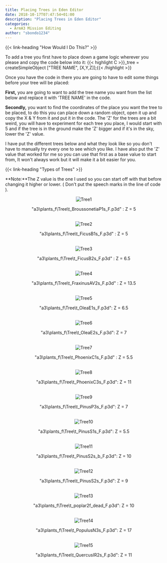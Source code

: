 ```yaml
---
title: Placing Trees in Eden Editor
date: 2018-10-17T07:47:54+01:00
description: "Placing Trees in Eden Editor"
categories:
  - ArmA3 Mission Editing
author: "sbondo1234"
---
```


{{< link-heading "How Would I Do This?" >}}

To add a tree you first have to place down a game logic wherever you please and copy the code below into it:
{{< highlight C >}}_tree = createSimpleObject ["TREE NAME", [X,Y,Z]];{{< /highlight >}}

Once you have the code in there you are going to have to edit some things before your tree will be placed:

**First,** you are going to want to add the tree name you want from the list below and replace it with 'TREE NAME' in the code.

**Secondly,** you want to find the coordinates of the place you want the tree to be placed, to do this you can place down a random object, open it up and copy the X & Y from it and put it in the code. The 'Z' for the trees are a bit weird, you will have to experiment for each tree you place, I would start with 5 and if the tree is in the ground make the 'Z' bigger and if it's in the sky, lower the 'Z' value.

I have put the different trees below and what they look like so you don't have to manually try every one to see which you like. I have also put the 'Z' value that worked for me so you can use that first as a base value to start from, It won't always work but it will make it a bit easier for you.

{{< link-heading "Types of Trees" >}}

**Note:**The Z value is the one I used so you can start off with that before changing it higher or lower. ( Don't put the speech marks in the line of code ).

<center>

<div class="Image Banner">
  <img src="https://ul.sbond.co/i/log/arma3/trees/tree1.jpg" alt="Tree1"/>
  <p class="BannerText">"a3\plants_f\Tree\t_BroussonetiaP1s_F.p3d" : Z = 5</p>
</div>

<br>

<div class="Image Banner">
  <img src="https://ul.sbond.co/i/log/arma3/trees/tree2.jpg" alt="Tree2"/>
  <p class="BannerText">"a3\plants_f\Tree\t_FicusB1s_F.p3d" : Z = 5</p>
</div>

<br>

<div class="Image Banner">
  <img src="https://ul.sbond.co/i/log/arma3/trees/tree3.jpg" alt="Tree3" />
  <p class="BannerText">"a3\plants_f\Tree\t_FicusB2s_F.p3d" : Z = 6.5</p>
</div>

<br>

<div class="Image Banner">
  <img src="https://ul.sbond.co/i/log/arma3/trees/tree4.jpg" alt="Tree4" />
  <p class="BannerText">"a3\plants_f\Tree\t_FraxinusAV2s_F.p3d" : Z = 13.5</p>
</div>

<br>

<div class="Image Banner">
  <img src="https://ul.sbond.co/i/log/arma3/trees/tree5.jpg" alt="Tree5" />
  <p class="BannerText">"a3\plants_f\Tree\t_OleaE1s_F.p3d": Z = 6.5</p>
</div>

<br>

<div class="Image Banner">
  <img src="https://ul.sbond.co/i/log/arma3/trees/tree6.jpg" alt="Tree6" />
  <p class="BannerText">"a3\plants_f\Tree\t_OleaE2s_F.p3d": Z = 7</p>
</div>

<br>

<div class="Image Banner">
  <img src="https://ul.sbond.co/i/log/arma3/trees/tree7.jpg" alt="Tree7" />
  <p class="BannerText">"a3\plants_f\Tree\t_PhoenixC1s_F.p3d" : Z = 5.5</p>
</div>

<br>

<div class="Image Banner">
  <img src="https://ul.sbond.co/i/log/arma3/trees/tree8.jpg" alt="Tree8" />
  <p class="BannerText">"a3\plants_f\Tree\t_PhoenixC3s_F.p3d": Z = 11</p>
</div>

<br>

<div class="Image Banner">
  <img src="https://ul.sbond.co/i/log/arma3/trees/tree9.jpg" alt="Tree9" />
  <p class="BannerText">"a3\plants_f\Tree\t_PinusP3s_F.p3d": Z = 7</p>
</div>

<br>

<div class="Image Banner">
  <img src="https://ul.sbond.co/i/log/arma3/trees/tree10.jpg" alt="Tree10" />
  <p class="BannerText">"a3\plants_f\Tree\t_PinusS1s_F.p3d": Z = 5.5</p>
</div>

<br>

<div class="Image Banner">
  <img src="https://ul.sbond.co/i/log/arma3/trees/tree11.jpg" alt="Tree11" />
  <p class="BannerText">"a3\plants_f\Tree\t_PinusS2s_b_F.p3d": Z = 10</p>
</div>

<br>

<div class="Image Banner">
  <img src="https://ul.sbond.co/i/log/arma3/trees/tree12.jpg" alt="Tree12" />
  <p class="BannerText">"a3\plants_f\Tree\t_PinusS2s_F.p3d": Z = 9</p>
</div>

<br>

<div class="Image Banner">
  <img src="https://ul.sbond.co/i/log/arma3/trees/tree13.jpg" alt="Tree13" />
  <p class="BannerText">"a3\plants_f\Tree\t_poplar2f_dead_F.p3d": Z = 10</p>
</div>

<br>

<div class="Image Banner">
  <img src="https://ul.sbond.co/i/log/arma3/trees/tree14.jpg" alt="Tree14" />
  <p class="BannerText">"a3\plants_f\Tree\t_PopulusN3s_F.p3d": Z = 17</p>
</div>

<br>

<div class="Image Banner">
  <img src="https://ul.sbond.co/i/log/arma3/trees/tree15.jpg" alt="Tree15" />
  <p class="BannerText">"a3\plants_f\Tree\t_QuercusIR2s_F.p3d": Z = 11</p>
</div>

<br>
</center>
